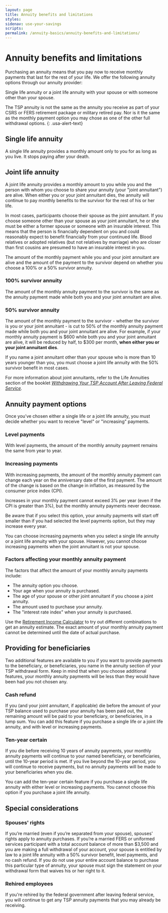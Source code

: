 ```yaml
---
layout: page
title: Annuity benefits and limitations
styles:
sidenav: use-your-savings
scripts:
permalink: /annuity-basics/annuity-benefits-and-limitations/
---
```


# Annuity benefits and limitations

Purchasing an annuity means that you pay now to receive monthly payments that last for the rest of your life. We offer the following annuity options through our annuity provider:

Single life annuity or a joint life annuity with your spouse or with someone other than your spouse.

<div class="usa-alert usa-alert-info">
<div class="usa-alert-body" markdown="1">
The TSP annuity is not the same as the annuity you receive as part of your CSRS or FERS retirement package or military retired pay. Nor is it the same as the monthly payment option you may chose as one of the other full withdrawal options.
{: .usa-alert-text}
</div>
</div>

## Single life annuity
A single life annuity provides a monthly amount only to you for as long as you live. It stops paying after your death.

## Joint life annuity
A joint life annuity provides a monthly amount to you while you and the person with whom you choose to share your annuity (your "joint annuitant") are alive. When either you or your joint annuitant dies, the annuity will continue to pay monthly benefits to the survivor for the rest of his or her life.

In most cases, participants choose their spouse as the joint annuitant. If you choose someone other than your spouse as your joint annuitant, he or she must be either a former spouse or someone with an insurable interest. This means that the person is financially dependent on you and could reasonably expect to benefit financially from your continued life. Blood relatives or adopted relatives (but not relatives by marriage) who are closer than first cousins are presumed to have an insurable interest in you.

The amount of the monthly payment while you and your joint annuitant are alive and the amount of the payment to the survivor depend on whether you choose a 100% or a 50% survivor annuity.

### 100% survivor annuity
The amount of the monthly annuity payment to the survivor is the same as the annuity payment made while both you and your joint annuitant are alive.

### 50% survivor annuity
The amount of the monthly payment to the survivor - whether the survivor is you or your joint annuitant - is cut to 50% of the monthly annuity payment made while both you and your joint annuitant are alive. For example, if your monthly annuity payment is $600 while both you and your joint annuitant are alive, it will be reduced by half, to $300 per month, **when either you or your joint annuitant dies**.

If you name a joint annuitant other than your spouse who is more than 10 years younger than you, you must choose a joint life annuity with the 50% survivor benefit in most cases.

For more information about joint annuitants, refer to the Life Annuities section of the booklet _[Withdrawing Your TSP Account After Leaving Federal Service](https://www.tsp.gov/PDF/formspubs/tspbk02.pdf)._

## Annuity payment options
Once you’ve chosen either a single life or a joint life annuity, you must decide whether you want to receive "level" or "increasing" payments.

### Level payments
With level payments, the amount of the monthly annuity payment remains the same from year to year.

### Increasing payments
With increasing payments, the amount of the monthly annuity payment can change each year on the anniversary date of the first payment. The amount of the change is based on the change in inflation, as measured by the consumer price index (CPI).

Increases in your monthly payment cannot exceed 3% per year (even if the CPI is greater than 3%), but the monthly annuity payments never decrease.

Be aware that if you select this option, your annuity payments will start off smaller than if you had selected the level payments option, but they may increase every year.

You can choose increasing payments when you select a single life annuity or a joint life annuity with your spouse. However, you cannot choose increasing payments when the joint annuitant is not your spouse.

### Factors affecting your monthly annuity payment

The factors that affect the amount of your monthly annuity payments include:
+ The annuity option you choose.
+ Your age when your annuity is purchased.
+ The age of your spouse or other joint annuitant if you choose a joint annuity.
+ The amount used to purchase your annuity.
+ The "interest rate index" when your annuity is purchased.

Use the [Retirement Income Calculator](#) to try out different combinations to get an annuity estimate.
The exact amount of your monthly annuity payment cannot be determined until the date of actual purchase.

## Providing for beneficiaries
Two additional features are available to you if you want to provide payments to the beneficiary, or beneficiaries, you name in the annuity section of your TSP withdrawal form. Keep in mind that when you choose additional features, your monthly annuity payments will be less than they would have been had you not chosen any.

### Cash refund
If you (and your joint annuitant, if applicable) die before the amount of your TSP balance used to purchase your annuity has been paid out, the remaining amount will be paid to your beneficiary, or beneficiaries, in a lump sum.
You can add this feature if you purchase a single life or a joint life annuity, and with level or increasing payments.

### Ten-year certain
If you die before receiving 10 years of annuity payments, your monthly annuity payments will continue to your named beneficiary, or beneficiaries, until the 10-year period is met. If you live beyond the 10-year period, you will continue to receive payments, but no annuity payments will be made to your beneficiaries when you die.

You can add the ten-year certain feature if you purchase a single life annuity with either level or increasing payments. You cannot choose this option if you purchase a joint life annuity.

## Special considerations

### Spouses' rights
If you’re married (even if you’re separated from your spouse), spouses' rights apply to annuity purchases.
If you’re a married FERS or uniformed services participant with a total account balance of more than $3,500 and you are making a full withdrawal of your account, your spouse is entitled by law to a joint life annuity with a 50% survivor benefit, level payments, and no cash refund. If you do not use your entire account balance to purchase this particular type of annuity, your spouse must sign the statement on your withdrawal form that waives his or her right to it. 

### Rehired employees
If you're rehired by the federal government after leaving federal service, you will continue to get any TSP annuity payments that you may already be receiving.
